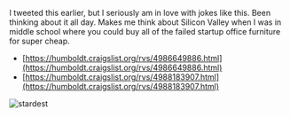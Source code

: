 I tweeted this earlier, but I seriously am in love with jokes like this. Been thinking about it all day. Makes me think about Silicon Valley when I was in middle school where you could buy all of the failed startup office furniture for super cheap.

*   [https://humboldt.craigslist.org/rvs/4986649886.html](https://humboldt.craigslist.org/rvs/4986649886.html)
*   [https://humboldt.craigslist.org/rvs/4988183907.html](https://humboldt.craigslist.org/rvs/4988183907.html)

![stardest](https://s3.amazonaws.com/f.cl.ly/items/081z3d2u3C2N3y3a0U0a/Screen%25!S%28MISSING)